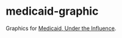 # medicaid-graphic

Graphics for [Medicaid, Under the Influence](https://www.publicintegrity.org/2018/07/18/21890/medicaid-under-the-influence).
